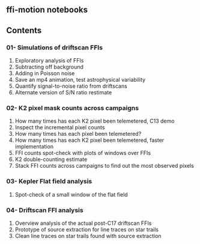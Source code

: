 ffi-motion notebooks
---

## Contents

### 01- Simulations of driftscan FFIs
  1. Exploratory analysis of FFIs
  2. Subtracting off background
  3. Adding in Poisson noise
  4. Save an mp4 animation, test astrophysical variability
  5. Quantify signal-to-noise ratio from driftscans
  6. Alternate version of S/N ratio restimate

### 02- K2 pixel mask counts across campaigns
  1. How many times has each K2 pixel been telemetered, C13 demo
  2. Inspect the incremental pixel counts
  3. How many times has each pixel been telemetered?
  4. How many times has each K2 pixel been telemetered, faster implementation
  5. FFI counts spot-check with plots of windows over FFIs
  6. K2 double-counting estimate
  7. Stack FFI counts across campaigns to find out the most observed pixels

### 03- Kepler Flat field analysis
  1. Spot-check of a small window of the flat field

### 04- Driftscan FFI analysis
  1. Overview analysis of the actual post-C17 driftscan FFIs
  2. Prototype of source extraction for line traces on star trails
  3. Clean line traces on star trails found with source extraction
